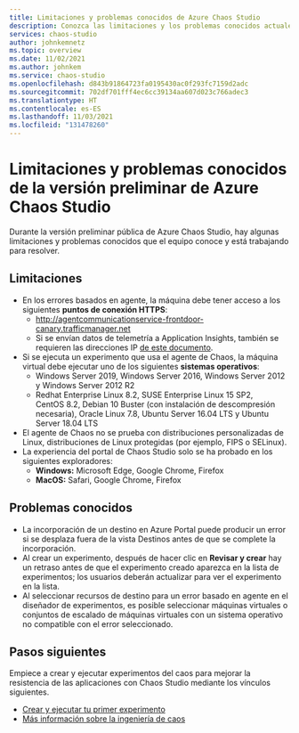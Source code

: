 ```yaml
---
title: Limitaciones y problemas conocidos de Azure Chaos Studio
description: Conozca las limitaciones y los problemas conocidos actuales al usar Azure Chaos Studio.
services: chaos-studio
author: johnkemnetz
ms.topic: overview
ms.date: 11/02/2021
ms.author: johnkem
ms.service: chaos-studio
ms.openlocfilehash: d843b91864723fa0195430ac0f293fc7159d2adc
ms.sourcegitcommit: 702df701fff4ec6cc39134aa607d023c766adec3
ms.translationtype: HT
ms.contentlocale: es-ES
ms.lasthandoff: 11/03/2021
ms.locfileid: "131478260"
---
```

# <a name="azure-chaos-studio-preview-limitations-and-known-issues"></a>Limitaciones y problemas conocidos de la versión preliminar de Azure Chaos Studio

Durante la versión preliminar pública de Azure Chaos Studio, hay algunas limitaciones y problemas conocidos que el equipo conoce y está trabajando para resolver.

## <a name="limitations"></a>Limitaciones 

* En los errores basados en agente, la máquina debe tener acceso a los siguientes **puntos de conexión HTTPS**:
    * http://agentcommunicationservice-frontdoor-canary.trafficmanager.net 
    * Si se envían datos de telemetría a Application Insights, también se requieren las direcciones IP [de este documento](../azure-monitor/app/ip-addresses.md).
* Si se ejecuta un experimento que usa el agente de Chaos, la máquina virtual debe ejecutar uno de los siguientes **sistemas operativos**:
    * Windows Server 2019, Windows Server 2016, Windows Server 2012 y Windows Server 2012 R2
    * Redhat Enterprise Linux 8.2, SUSE Enterprise Linux 15 SP2, CentOS 8.2, Debian 10 Buster (con instalación de descompresión necesaria), Oracle Linux 7.8, Ubuntu Server 16.04 LTS y Ubuntu Server 18.04 LTS
* El agente de Chaos no se prueba con distribuciones personalizadas de Linux, distribuciones de Linux protegidas (por ejemplo, FIPS o SELinux).
* La experiencia del portal de Chaos Studio solo se ha probado en los siguientes exploradores:
    * **Windows:** Microsoft Edge, Google Chrome, Firefox
    * **MacOS:** Safari, Google Chrome, Firefox

## <a name="known-issues"></a>Problemas conocidos
* La incorporación de un destino en Azure Portal puede producir un error si se desplaza fuera de la vista Destinos antes de que se complete la incorporación.
* Al crear un experimento, después de hacer clic en **Revisar y crear** hay un retraso antes de que el experimento creado aparezca en la lista de experimentos; los usuarios deberán actualizar para ver el experimento en la lista.
* Al seleccionar recursos de destino para un error basado en agente en el diseñador de experimentos, es posible seleccionar máquinas virtuales o conjuntos de escalado de máquinas virtuales con un sistema operativo no compatible con el error seleccionado.


## <a name="next-steps"></a>Pasos siguientes
Empiece a crear y ejecutar experimentos del caos para mejorar la resistencia de las aplicaciones con Chaos Studio mediante los vínculos siguientes.
- [Crear y ejecutar tu primer experimento](chaos-studio-tutorial-service-direct.md)
- [Más información sobre la ingeniería de caos](chaos-studio-chaos-engineering-overview.md)
